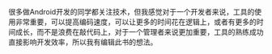 很多做Android开发的同学都关注技术，但我感觉对于一个开发者来说，工具的使用非常重要，可以提高编码速度，可以让更多的时间花在逻辑上，或者有更多的时间成长，而不是浪费在敲代码上，对于一个管理者来说更加重要，工具的熟练成功直接影响开发效率，所以我有编辑此书的想法。
